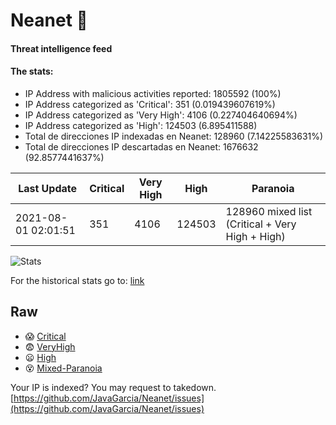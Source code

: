 # Neanet :hocho:
#### Threat intelligence feed
#### The stats:

- IP Address with malicious activities reported: 1805592 (100%)
- IP Address categorized as 'Critical':  351 (0.019439607619%)
- IP Address categorized as 'Very High':  4106 (0.227404640694%)
- IP Address categorized as 'High':  124503 (6.895411588)
- Total de direcciones IP indexadas en Neanet:  128960 (7.14225583631%)
- Total de direcciones IP descartadas en Neanet:  1676632 (92.8577441637%)

| Last Update | Critical | Very High | High | Paranoia |
| --- | --- | --- | --- | --- |
| 2021-08-01 02:01:51 | 351 | 4106 | 124503 | 128960 mixed list (Critical + Very High + High)|

![Stats](https://docs.google.com/spreadsheets/d/e/2PACX-1vSnaNMIXVabIpDJjufMlzH7poXnshF3mgd8Is1g9ytUEzVsP5my4Trn8f-xkoLLQ38xpL3HtmUexLo6/pubchart?oid=501124687&format=image)

For the historical stats go to: [link](/stats.csv)
## Raw
- :scream: [Critical](https://raw.githubusercontent.com/JavaGarcia/Neanet/master/blacklists/neanet_critical.txt)
- :fearful: [VeryHigh](https://raw.githubusercontent.com/JavaGarcia/Neanet/master/blacklists/neanet_veryHigh.txtt)
- :frowning: [High](https://raw.githubusercontent.com/JavaGarcia/Neanet/master/blacklists/neanet_high.txt)
- :dizzy_face: [Mixed-Paranoia](https://raw.githubusercontent.com/JavaGarcia/Neanet/master/blacklists/neanet_all.txt)


Your IP is indexed? You may request to takedown. [https://github.com/JavaGarcia/Neanet/issues](https://github.com/JavaGarcia/Neanet/issues)























































































































































































































































































































































































































































































































































































































































































































































































































































































































































































































































































































































































































































































































































































































































































































































































































































































































































































































































































































































































































































































































































































































































































































































































































































































































































































































































































































































































































































































































































































































































































































































































































































































































































































































































































































































































































































































































































































































































































































































































































































































































































































































































































































































































































































































































































































































































































































































































































































































































































































































































































































































































































































































































































































































































































































































































































































































































































































































































































































































































































































































































































































































































































































































































































































































































































































































































































































































































































































































































































































































































































































































































































































































































































































































































































































































































































































































































































































































































































































































































































































































































